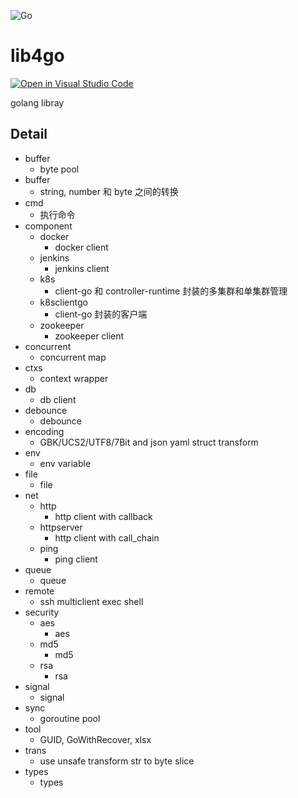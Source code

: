 ![Go](https://github.com/champly/lib4go/workflows/Go/badge.svg)

# lib4go

[![Open in Visual Studio
Code](https://open.vscode.dev/badges/open-in-vscode.svg)](https://open.vscode.dev/champly/lib4go)

golang libray

## Detail

- buffer
	- byte pool
- buffer
	- string, number 和 byte 之间的转换
- cmd
	- 执行命令
- component
	- docker
		- docker client
	- jenkins
		- jenkins client
	- k8s
		- client-go 和 controller-runtime 封装的多集群和单集群管理
	- k8sclientgo
		- client-go 封装的客户端
	- zookeeper
		- zookeeper client
- concurrent
	- concurrent map
- ctxs
	- context wrapper
- db
	- db client
- debounce
	- debounce
- encoding
	- GBK/UCS2/UTF8/7Bit and json yaml struct transform
- env
	- env variable
- file
	- file
- net
	- http
		- http client with callback
	- httpserver
		- http client with call_chain
	- ping
		- ping client
- queue
	- queue
- remote
	- ssh multiclient exec shell
- security
	- aes
		- aes
	- md5
		- md5
	- rsa
		- rsa
- signal
	- signal
- sync
	- goroutine pool
- tool
	- GUID, GoWithRecover, xlsx
- trans
	- use unsafe transform str to byte slice
- types
	- types
